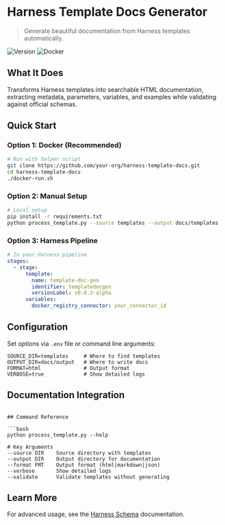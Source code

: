 # Harness Template Docs Generator

> Generate beautiful documentation from Harness templates automatically.

![Version](https://img.shields.io/badge/version-0.0.3--alpha-blue)
![Docker](https://img.shields.io/badge/docker-ready-brightgreen)

## What It Does

Transforms Harness templates into searchable HTML documentation, extracting metadata, parameters, variables, and examples while validating against official schemas.

## Quick Start

### Option 1: Docker (Recommended)

```bash
# Run with helper script
git clone https://github.com/your-org/harness-template-docs.git
cd harness-template-docs
./docker-run.sh
```

### Option 2: Manual Setup

```bash
# Local setup
pip install -r requirements.txt
python process_template.py --source templates --output docs/templates
```

### Option 3: Harness Pipeline

```yaml
# In your Harness pipeline
stages:
  - stage:
      template:
        name: template-doc-gen
        identifier: templatedocgen
        versionLabel: v0.0.3-alpha
      variables:
        docker_registry_connector: your_connector_id
```

## Configuration

Set options via `.env` file or command line arguments:

```
SOURCE_DIR=templates     # Where to find templates
OUTPUT_DIR=docs/output   # Where to write docs
FORMAT=html              # Output format
VERBOSE=true             # Show detailed logs
```

## Documentation Integration

```

## Command Reference

```bash
python process_template.py --help

# Key Arguments
--source DIR    Source directory with templates  
--output DIR    Output directory for documentation
--format FMT    Output format (html|markdown|json)
--verbose       Show detailed logs
--validate      Validate templates without generating
```

## Learn More

For advanced usage, see the [Harness Schema](https://github.com/harness/harness-schema) documentation.
